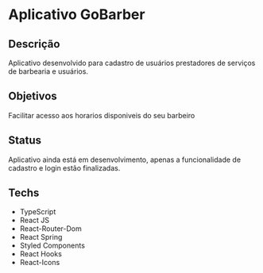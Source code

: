 <h1>Aplicativo GoBarber</h1>

<h2>Descrição</h2>
<p>Aplicativo desenvolvido para cadastro de usuários prestadores de serviços de barbearia
  e usuários.
</p>
<h2>Objetivos</h2>
<p>Facilitar acesso aos horarios disponiveis do seu barbeiro</p>
<h2>Status</h2>
<p>Aplicativo ainda está em desenvolvimento, apenas a funcionalidade de cadastro e login estão finalizadas.</p>
<h2>Techs</h2>
<ul>
  <li>TypeScript</li>
  <li>React JS</li>
  <li>React-Router-Dom</li>
  <li>React Spring</li>
  <li>Styled Components</li>
  <li>React Hooks</li>
  <li>React-Icons</li>
</ul>
